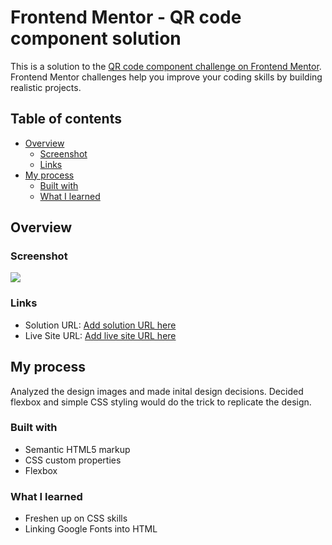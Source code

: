 # Frontend Mentor - QR code component solution

This is a solution to the [QR code component challenge on Frontend Mentor](https://www.frontendmentor.io/challenges/qr-code-component-iux_sIO_H). Frontend Mentor challenges help you improve your coding skills by building realistic projects. 

## Table of contents

- [Overview](#overview)
  - [Screenshot](#screenshot)
  - [Links](#links)
- [My process](#my-process)
  - [Built with](#built-with)
  - [What I learned](#what-i-learned)

## Overview

### Screenshot

![](./screenshot.jpg)

### Links

- Solution URL: [Add solution URL here](https://github.com/msalvatore22/Frontend-Mentor---QR-code-component)
- Live Site URL: [Add live site URL here](https://msalvatore22.github.io/Frontend-Mentor---QR-code-component/m)

## My process
Analyzed the design images and made inital design decisions. Decided flexbox and simple CSS styling would do the trick to replicate the design.

### Built with

- Semantic HTML5 markup
- CSS custom properties
- Flexbox

### What I learned

* Freshen up on CSS skills
* Linking Google Fonts into HTML
